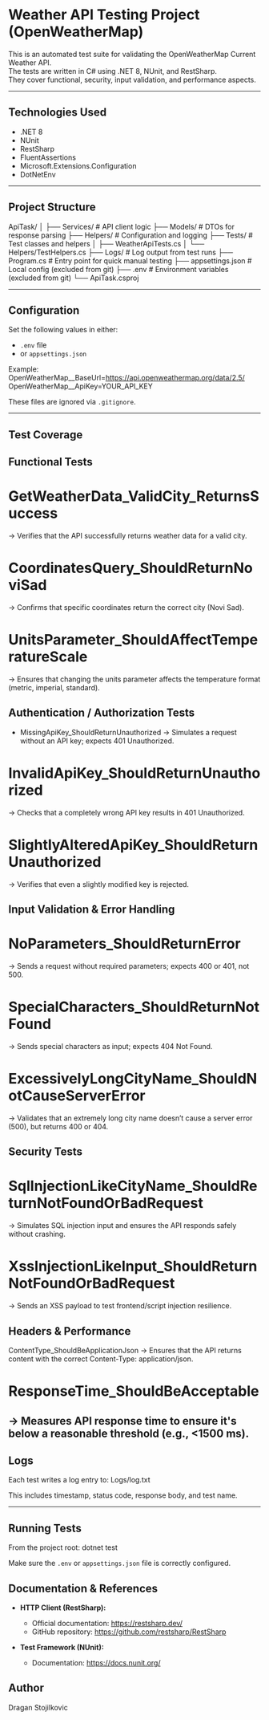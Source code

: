 # Weather API Testing Project (OpenWeatherMap)

This is an automated test suite for validating the OpenWeatherMap Current Weather API.  
The tests are written in C# using .NET 8, NUnit, and RestSharp.  
They cover functional, security, input validation, and performance aspects.

---

## Technologies Used

- .NET 8
- NUnit
- RestSharp
- FluentAssertions
- Microsoft.Extensions.Configuration
- DotNetEnv

---

## Project Structure

ApiTask/
│
├── Services/ # API client logic
├── Models/ # DTOs for response parsing
├── Helpers/ # Configuration and logging
├── Tests/ # Test classes and helpers
│ ├── WeatherApiTests.cs
│ └── Helpers/TestHelpers.cs
├── Logs/ # Log output from test runs
├── Program.cs # Entry point for quick manual testing
├── appsettings.json # Local config (excluded from git)
├── .env # Environment variables (excluded from git)
└── ApiTask.csproj

---

## Configuration

Set the following values in either:

- `.env` file  
- or `appsettings.json`

Example:
OpenWeatherMap__BaseUrl=https://api.openweathermap.org/data/2.5/
OpenWeatherMap__ApiKey=YOUR_API_KEY


These files are ignored via `.gitignore`.

---

## Test Coverage

## Functional Tests
# GetWeatherData_ValidCity_ReturnsSuccess
→ Verifies that the API successfully returns weather data for a valid city.

# CoordinatesQuery_ShouldReturnNoviSad
→ Confirms that specific coordinates return the correct city (Novi Sad).

# UnitsParameter_ShouldAffectTemperatureScale
→ Ensures that changing the units parameter affects the temperature format (metric,    imperial, standard).

## Authentication / Authorization Tests
* MissingApiKey_ShouldReturnUnauthorized
→ Simulates a request without an API key; expects 401 Unauthorized.

# InvalidApiKey_ShouldReturnUnauthorized
→ Checks that a completely wrong API key results in 401 Unauthorized.

# SlightlyAlteredApiKey_ShouldReturnUnauthorized
→ Verifies that even a slightly modified key is rejected.

## Input Validation & Error Handling
# NoParameters_ShouldReturnError
→ Sends a request without required parameters; expects 400 or 401, not 500.

# SpecialCharacters_ShouldReturnNotFound
→ Sends special characters as input; expects 404 Not Found.

# ExcessivelyLongCityName_ShouldNotCauseServerError
→ Validates that an extremely long city name doesn’t cause a server error (500), but returns 400 or 404.

## Security Tests
# SqlInjectionLikeCityName_ShouldReturnNotFoundOrBadRequest
→ Simulates SQL injection input and ensures the API responds safely without crashing.

# XssInjectionLikeInput_ShouldReturnNotFoundOrBadRequest
→ Sends an XSS payload to test frontend/script injection resilience.

## Headers & Performance
ContentType_ShouldBeApplicationJson
→ Ensures that the API returns content with the correct Content-Type: application/json.

# ResponseTime_ShouldBeAcceptable
→ Measures API response time to ensure it's below a reasonable threshold (e.g., <1500 ms).
---

## Logs

Each test writes a log entry to:
Logs/log.txt

This includes timestamp, status code, response body, and test name.

---

## Running Tests

From the project root:
dotnet test

Make sure the `.env` or `appsettings.json` file is correctly configured.


## Documentation & References

- **HTTP Client (RestSharp):**
  - Official documentation: https://restsharp.dev/
  - GitHub repository: https://github.com/restsharp/RestSharp

- **Test Framework (NUnit):**
  - Documentation: https://docs.nunit.org/


## Author

Dragan Stojilkovic  


